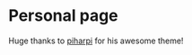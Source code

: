 # Personal page

Huge thanks to [piharpi](https://github.com/piharpi/jekyll-klise) for his awesome theme!